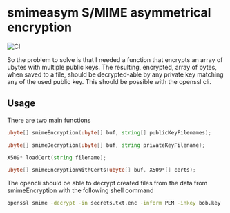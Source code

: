 # smimeasym S/MIME asymmetrical encryption

![CI](https://github.com/symmetryinvestments/smimeasym/workflows/ci/badge.svg)

So the problem to solve is that I needed a function
that encrypts an array of ubytes with multiple public
keys.
The resulting, encrypted, array of bytes, when saved
to a file, should be decrypted-able by any private key
matching any of the used public key.
This should be possible with the openssl cli.

## Usage

There are two main functions

```D
ubyte[] smimeEncryption(ubyte[] buf, string[] publicKeyFilenames);

ubyte[] smimeDecryption(ubyte[] buf, string privateKeyFilename);

X509* loadCert(string filename);

ubyte[] smimeEncryptionWithCerts(ubyte[] buf, X509*[] certs);
```

The opencli should be able to decrypt created files from the data from
smimeEncryption with the following shell command

```sh
openssl smime -decrypt -in secrets.txt.enc -inform PEM -inkey bob.key
```
